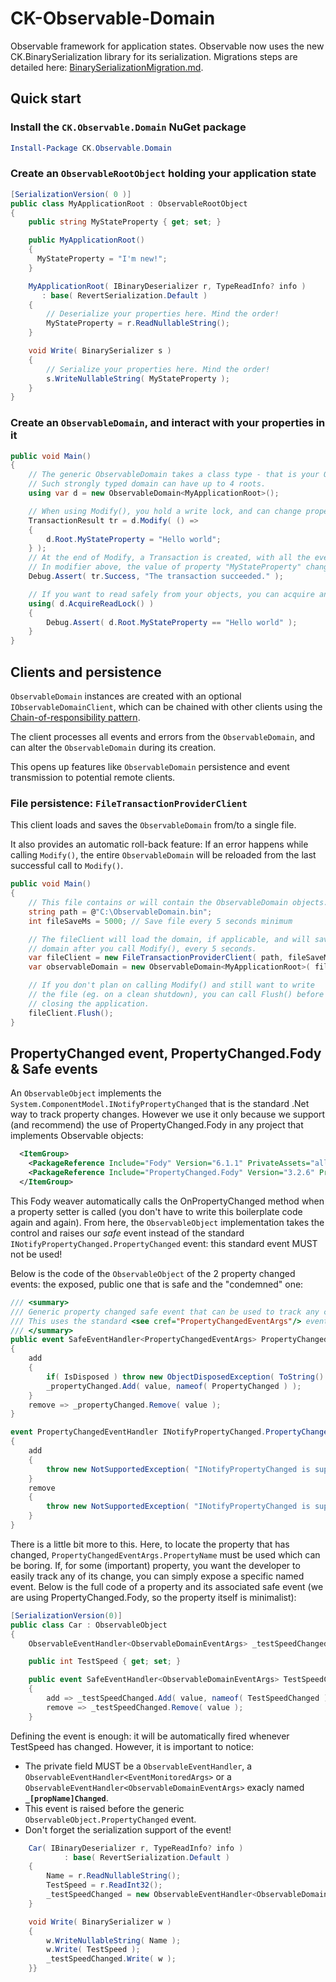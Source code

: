 # CK-Observable-Domain

Observable framework for application states.
Observable now uses the new CK.BinarySerialization library for its serialization. Migrations
steps are detailed here: [BinarySerializationMigration.md](BinarySerializationMigration.md).

## Quick start

### Install the `CK.Observable.Domain` NuGet package

```ps1
Install-Package CK.Observable.Domain
```

### Create an `ObservableRootObject` holding your application state

```csharp
[SerializationVersion( 0 )]
public class MyApplicationRoot : ObservableRootObject
{
    public string MyStateProperty { get; set; }

    public MyApplicationRoot()
    {
      MyStateProperty = "I'm new!";
    }

    MyApplicationRoot( IBinaryDeserializer r, TypeReadInfo? info )
       : base( RevertSerialization.Default )
    {
        // Deserialize your properties here. Mind the order!
        MyStateProperty = r.ReadNullableString();
    }

    void Write( BinarySerializer s )
    {
        // Serialize your properties here. Mind the order!
        s.WriteNullableString( MyStateProperty );
    }
}
```

### Create an `ObservableDomain`, and interact with your properties in it

```csharp
public void Main()
{
    // The generic ObservableDomain takes a class type - that is your ObservableRootObject.
    // Such strongly typed domain can have up to 4 roots.
    using var d = new ObservableDomain<MyApplicationRoot>();

    // When using Modify(), you hold a write lock, and can change properties.
    TransactionResult tr = d.Modify( () =>
    {
        d.Root.MyStateProperty = "Hello world";
    } );
    // At the end of Modify, a Transaction is created, with all the events that happened inside it.
    // In modifier above, the value of property "MyStateProperty" changed: there is an event for it.
    Debug.Assert( tr.Success, "The transaction succeeded." );

    // If you want to read safely from your objects, you can acquire and release a disposable read-only lock.
    using( d.AcquireReadLock() )
    {
        Debug.Assert( d.Root.MyStateProperty == "Hello world" );
    }
}
```

## Clients and persistence

`ObservableDomain` instances are created with an optional `IObservableDomainClient`, which can be chained with other clients using the [Chain-of-responsibility pattern](https://en.wikipedia.org/wiki/Chain-of-responsibility_pattern).

The client processes all events and errors from the `ObservableDomain`, and can alter the `ObservableDomain` during its creation.

This opens up features like `ObservableDomain` persistence and event transmission to potential remote clients.

### File persistence: `FileTransactionProviderClient`

This client loads and saves the `ObservableDomain` from/to a single file.

It also provides an automatic roll-back feature: If an error happens while calling `Modify()`, the entire `ObservableDomain` will be reloaded from the last successful call to `Modify()`.

```csharp
public void Main()
{
    // This file contains or will contain the ObservableDomain objects.
    string path = @"C:\ObservableDomain.bin"; 
    int fileSaveMs = 5000; // Save file every 5 seconds minimum

    // The fileClient will load the domain, if applicable, and will save the
    // domain after you call Modify(), every 5 seconds.
    var fileClient = new FileTransactionProviderClient( path, fileSaveMs );
    var observableDomain = new ObservableDomain<MyApplicationRoot>( fileClient );

    // If you don't plan on calling Modify() and still want to write
    // the file (eg. on a clean shutdown), you can call Flush() before
    // closing the application.
    fileClient.Flush();
}
```
## PropertyChanged event, PropertyChanged.Fody & Safe events

An  `ObservableObject` implements the `System.ComponentModel.INotifyPropertyChanged` that is the standard .Net way to track property changes.
However we use it only because we support (and recommend) the use of PropertyChanged.Fody in any project that implements Observable objects:

```xml
  <ItemGroup>
    <PackageReference Include="Fody" Version="6.1.1" PrivateAssets="all" />
    <PackageReference Include="PropertyChanged.Fody" Version="3.2.6" PrivateAssets="all" />
  </ItemGroup>
```

This Fody weaver automatically calls the OnPropertyChanged method when a property setter is called (you don't have to write this boilerplate code again and again).
From here, the `ObservableObject` implementation takes the control and raises our *safe* event instead of the standard `INotifyPropertyChanged.PropertyChanged` event:
this standard event MUST not be used!

Below is the code of the `ObservableObject` of the 2 property changed events: the exposed, public one that is safe and the "condemned" one:

```csharp
/// <summary>
/// Generic property changed safe event that can be used to track any change on observable properties (by name).
/// This uses the standard <see cref="PropertyChangedEventArgs"/> event.
/// </summary>
public event SafeEventHandler<PropertyChangedEventArgs> PropertyChanged
{
    add
    {
        if( IsDisposed ) throw new ObjectDisposedException( ToString() );
        _propertyChanged.Add( value, nameof( PropertyChanged ) );
    }
    remove => _propertyChanged.Remove( value );
}

event PropertyChangedEventHandler INotifyPropertyChanged.PropertyChanged
{
    add
    {
        throw new NotSupportedException( "INotifyPropertyChanged is supported only because PropertyChanged.Fody requires it. It must not be used." );
    }
    remove
    {
        throw new NotSupportedException( "INotifyPropertyChanged is supported only because PropertyChanged.Fody requires it. It must not be used." );
    }
}
```
There is a little bit more to this. Here, to locate the property that has changed, `PropertyChangedEventArgs.PropertyName` must be used which can be boring.
If, for some (important) property, you want the developer to easily track any of its change, you can simply expose a specific named event. Below is the full 
code of a property and its associated safe event (we are using PropertyChanged.Fody, so the property itself is minimalist):  

```csharp
[SerializationVersion(0)]
public class Car : ObservableObject
{
    ObservableEventHandler<ObservableDomainEventArgs> _testSpeedChanged;

    public int TestSpeed { get; set; }

    public event SafeEventHandler<ObservableDomainEventArgs> TestSpeedChanged
    {
        add => _testSpeedChanged.Add( value, nameof( TestSpeedChanged ) );
        remove => _testSpeedChanged.Remove( value );
    }
```

Defining the event is enough: it will be automatically fired whenever TestSpeed has changed. However, it is important to notice:
- The private field MUST be a `ObservableEventHandler`, a `ObservableEventHandler<EventMonitoredArgs>` or a `ObservableEventHandler<ObservableDomainEventArgs>` exacly named **`_[propName]Changed`**.
- This event is raised before the generic `ObservableObject.PropertyChanged` event.
- Don't forget the serialization support of the event!

```csharp
    Car( IBinaryDeserializer r, TypeReadInfo? info )
            : base( RevertSerialization.Default )
    {
        Name = r.ReadNullableString();
        TestSpeed = r.ReadInt32();
        _testSpeedChanged = new ObservableEventHandler<ObservableDomainEventArgs>( r );
    }

    void Write( BinarySerializer w )
    {
        w.WriteNullableString( Name );
        w.Write( TestSpeed );
        _testSpeedChanged.Write( w );
    }}
```



